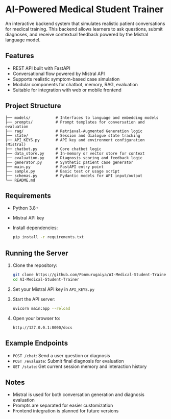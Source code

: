 # AI-Powered Medical Student Trainer

An interactive backend system that simulates realistic patient conversations for medical training. This backend allows learners to ask questions, submit diagnoses, and receive contextual feedback powered by the Mistral language model.

## Features

* REST API built with FastAPI
* Conversational flow powered by Mistral API
* Supports realistic symptom-based case simulation
* Modular components for chatbot, memory, RAG, evaluation
* Suitable for integration with web or mobile frontend

## Project Structure

```
├── models/           # Interfaces to language and embedding models
├── prompts/          # Prompt templates for conversation and evaluation
├── rag/              # Retrieval-Augmented Generation logic
├── state/            # Session and dialogue state tracking
├── API_KEYS.py       # API key and environment configuration (Mistral)
├── chatbot.py        # Core chatbot logic
├── data_store.py     # In-memory or vector store for context
├── evaluation.py     # Diagnosis scoring and feedback logic
├── generator.py      # Synthetic patient case generator
├── main.py           # FastAPI entry point
├── sample.py         # Basic test or usage script
├── schemas.py        # Pydantic models for API input/output
└── README.md
```

## Requirements

* Python 3.8+
* Mistral API key
* Install dependencies:

  ```bash
  pip install -r requirements.txt
  ```

## Running the Server

1. Clone the repository:

   ```bash
   git clone https://github.com/Ponmurugaiya/AI-Medical-Student-Trainer.git
   cd AI-Medical-Student-Trainer
   ```

2. Set your Mistral API key in `API_KEYS.py`

3. Start the API server:

   ```bash
   uvicorn main:app --reload
   ```

4. Open your browser to:

   ```
   http://127.0.0.1:8000/docs
   ```

## Example Endpoints

* `POST /chat`: Send a user question or diagnosis
* `POST /evaluate`: Submit final diagnosis for evaluation
* `GET /state`: Get current session memory and interaction history

## Notes

* Mistral is used for both conversation generation and diagnosis evaluation
* Prompts are separated for easier customization
* Frontend integration is planned for future versions
